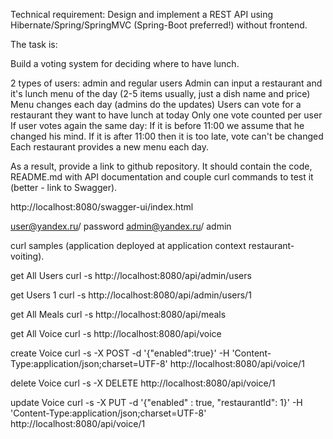 Technical requirement:
Design and implement a REST API using Hibernate/Spring/SpringMVC (Spring-Boot preferred!) without frontend.

The task is:

Build a voting system for deciding where to have lunch.

2 types of users: admin and regular users
Admin can input a restaurant and it's lunch menu of the day (2-5 items usually, just a dish name and price)
Menu changes each day (admins do the updates)
Users can vote for a restaurant they want to have lunch at today
Only one vote counted per user
If user votes again the same day:
If it is before 11:00 we assume that he changed his mind.
If it is after 11:00 then it is too late, vote can't be changed
Each restaurant provides a new menu each day.

As a result, provide a link to github repository. It should contain the code, README.md with API documentation and couple curl commands to test it (better - link to Swagger).

http://localhost:8080/swagger-ui/index.html

user@yandex.ru/ password
admin@yandex.ru/ admin

curl samples (application deployed at application context restaurant-voiting).

get All Users
curl -s http://localhost:8080/api/admin/users

get Users 1
curl -s http://localhost:8080/api/admin/users/1

get All Meals
curl -s http://localhost:8080/api/meals

get All Voice
curl -s http://localhost:8080/api/voice

create Voice
curl -s -X POST -d '{"enabled":true}' -H 'Content-Type:application/json;charset=UTF-8' http://localhost:8080/api/voice/1

delete Voice
curl -s -X DELETE http://localhost:8080/api/voice/1

update Voice
curl -s -X PUT -d '{"enabled" : true, "restaurantId": 1}' -H 'Content-Type:application/json;charset=UTF-8' http://localhost:8080/api/voice/1

